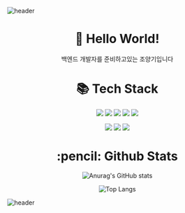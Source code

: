 
  ![header](https://capsule-render.vercel.app/api?type=waving&color=gradient&height=300&text=Joyanggi%20Dev&fontSize=90)

<div align="center">
  <div>
    <h1 align="center">👋 Hello World! </h1>
    <p>백엔드 개발자를 준비하고있는 조양기입니다</p>
  </div>
  <div>
    <h1 align="center">📚 Tech Stack </h1>
    <img src="https://img.shields.io/badge/Java-007396?style=flat-square&logo=Java&logoColor=white"/>
    <img src="https://img.shields.io/badge/Spring-6DB33F?style=flat-square&logo=Spring&logoColor=white">
    <img src="https://img.shields.io/badge/SpringBoot-6DB33F?style=flat-square&logo=SpringBoot&logoColor=white">
    <img src="https://img.shields.io/badge/Oracle-F80000?style=flat-square&logo=Oracle&logoColor=white">
    <img src="https://img.shields.io/badge/MySQL-4479A1?style=flat-square&logo=MySQL&logoColor=white">
    <p></p>
    <img src="https://img.shields.io/badge/HTML5-E34F26?style=flat-square&logo=HTML5&logoColor=white"/>
    <img src="https://img.shields.io/badge/CSS3-1572B6?style=flat-square&logo=CSS3&logoColor=white"/>
    <img src="https://img.shields.io/badge/JavaScript-F7DF1E?style=flat-square&logo=JavaScript&logoColor=white"/>
  </div>
</div>
<p></p>
<p></p>
<p></p>
<h1 align="center">:pencil: Github Stats </h1>
<p></p>
<div align="center">
  
![Anurag's GitHub stats](https://github-readme-stats.vercel.app/api?username=Joyanggi&show_icons=true&theme=tokyonight)

![Top Langs](https://github-readme-stats.vercel.app/api/top-langs/?username=Joyanggi&langs_count=8&theme=tokyonight)
  
</div>





![header](https://capsule-render.vercel.app/api?type=waving&color=gradient&height=100&section=footer&fontSize=90)

